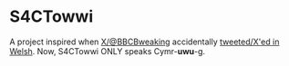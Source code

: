 # S4CTowwi

A project inspired when [X/@BBCBweaking](https://x.com/BBCBweaking) accidentally [tweeted/X'ed in Welsh]([https://x.com/BBCBweaking/status/1801920987417448757]). Now, S4CTowwi ONLY speaks Cymr-**uwu**-g.